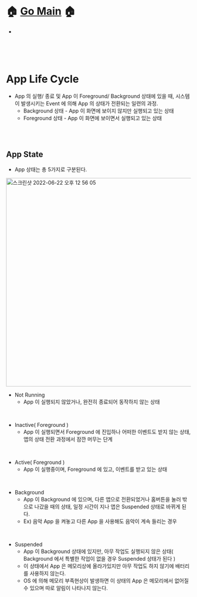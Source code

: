 # 🏠   [Go Main]()   🏠
- []()

<br><br><br>

# App Life Cycle
- App 의 실행/ 종료 및 App 이 Foreground/ Background 상태에 있을 때, 시스템이 발생시키는 Event 에 의해 App 의 상태가 전환되는 일련의 과정.
  - Background 상태 - App 이 화면에 보이지 않지만 실행되고 있는 상태
  - Foreground 상태 - App 이 화면에 보이면서 실행되고 있는 상태

<br><br>

## App State
- App 상태는 총 5가지로 구분된다.
<img width="569" alt="스크린샷 2022-06-22 오후 12 56 05" src="https://user-images.githubusercontent.com/101554627/174940201-6a6831e1-ad13-4be3-813b-1628254d8c98.png">

<br>

- Not Running
  - App 이 실행되지 않았거나, 완전히 종료되어 동작하지 않는 상태

<br>

- Inactive( Foreground )
  - App 이 실행되면서 Foreground 에 진입하나 어떠한 이벤트도 받지 않는 상태, 앱의 상태 전환 과정에서 잠깐 머무는 단계

<br>

- Active( Foreground )
  - App 이 실행중이며, Foreground 에 있고, 이벤트를 받고 있는 상태

<br>

- Background
  - App 이 Background 에 있으며, 다른 앱으로 전환되었거나 홈버튼을 눌러 밖으로 나갔을 때의 상태, 일정 시간이 지나 앱은 Suspended 상태로 바뀌게 된다.
  - Ex) 음악 App 을 켜놓고 다른 App 을 사용해도 음악이 계속 들리는 경우

<br>

- Suspended
  - App 이 Background 상태에 있지만, 아무 작업도 실행되지 않은 상태( Background 에서 특별한 작업이 없을 경우 Suspended 상태가 된다 )
  - 이 상태에서 App 은 메모리상에 올라가있지만 아무 작업도 하지 않기에 배터리를 사용하지 않는다.
  - OS 에 의해 메모리 부족현상이 발생하면 이 상태의 App 은 메모리에서 없어질 수 있으며 따로 알림이 나타나지 않는다.
